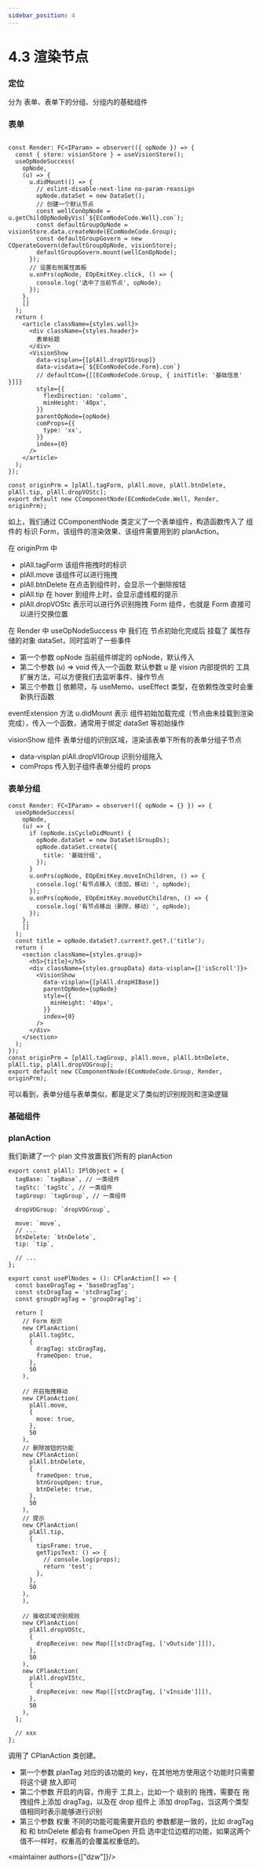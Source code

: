 ```yaml
---
sidebar_position: 4
---
```


# 4.3 渲染节点

### 定位

  分为 表单、表单下的分组、分组内的基础组件

### 表单

```tsx

const Render: FC<IParam> = observer(({ opNode }) => {
  const { store: visionStore } = useVisionStore();
  useOpNodeSuccess(
    opNode,
    (u) => {
      u.didMount(() => {
        // eslint-disable-next-line no-param-reassign
        opNode.dataSet = new DataSet();
        // 创建一个默认节点
        const wellConOpNode = u.getChildOpNodeByVis(`${EComNodeCode.Well}.con`);
        const defaultGroupOpNode = visionStore.data.createNode(EComNodeCode.Group);
        const defaultGroupGovern = new COperateGovern(defaultGroupOpNode, visionStore);
        defaultGroupGovern.mount(wellConOpNode);
      });
      // 设置右侧属性面板
      u.onPrs(opNode, EOpEmitKey.click, () => {
        console.log('选中了当前节点', opNode);
      });
    },
    []
  );
  return (
    <article className={styles.wall}>
      <div className={styles.header}>
        表单标题
      </div>
      <VisionShow
        data-visplan={[plAll.dropVIGroup]}
        data-visdata={`${EComNodeCode.Form}.con`}
        // defaultCom={[[EComNodeCode.Group, { initTitle: '基础信息' }]]}
        style={{
          flexDirection: 'column',
          minHeight: '40px',
        }}
        parentOpNode={opNode}
        comProps={{
          type: 'xx',
        }}
        index={0}
      />
    </article>
  );
});

const originPrm = [plAll.tagForm, plAll.move, plAll.btnDelete, plAll.tip, plAll.dropVOStc];
export default new CComponentNode(EComNodeCode.Well, Render, originPrm);
```

  如上，我们通过 CComponentNode 类定义了一个表单组件，构造函数传入了 组件的 标识 Form，该组件的渲染效果、该组件需要用到的 planAction。

  在 originPrm 中
  - plAll.tagForm 该组件拖拽时的标识
  - plAll.move 该组件可以进行拖拽
  - plAll.btnDelete 在点击到组件时，会显示一个删除按钮
  - plAll.tip 在 hover 到组件上时，会显示虚线框的提示
  - plAll.dropVOStc 表示可以进行外识别拖拽 Form 组件，也就是 Form 直接可以进行交换位置

  在 Render 中
  useOpNodeSuccess 中 我们在 节点初始化完成后 挂载了 属性存储的对象 dataSet，同时监听了一些事件
  - 第一个参数 opNode 当前组件绑定的 opNode，默认传入
  - 第二个参数 (u) => void 传入一个函数 默认参数 u 是 vision 内部提供的 工具扩展方法，可以方便我们去监听事件、操作节点
  - 第三个参数 [] 依赖项，与 useMemo、useEffect 类型，在依赖性改变时会重新执行函数

  eventExtension 方法
  u.didMount 表示 组件初始加载完成（节点由未挂载到渲染完成），传入一个函数，通常用于绑定 dataSet 等初始操作

  visionShow 组件
  表单分组的识别区域，渲染该表单下所有的表单分组子节点
  - data-visplan plAll.dropVIGroup 识别分组拖入
  - comProps 传入到子组件表单分组的 props

### 表单分组

```tsx
const Render: FC<IParam> = observer(({ opNode = {} }) => {
  useOpNodeSuccess(
    opNode,
    (u) => {
      if (opNode.isCycleDidMount) {
        opNode.dataSet = new DataSet(GroupDs);
        opNode.dataSet.create({
          title: '基础分组',
        });
      }
      u.onPrs(opNode, EOpEmitKey.moveInChildren, () => {
        console.log('有节点移入（添加，移动）', opNode);
      });
      u.onPrs(opNode, EOpEmitKey.moveOutChildren, () => {
        console.log('有节点移出（删除，移动）', opNode);
      });
    },
    []
  );
  const title = opNode.dataSet?.current?.get?.('title');
  return (
    <section className={styles.group}>
      <h5>{title}</h5>
      <div className={styles.groupData} data-visplan={['isScroll']}>
        <VisionShow
          data-visplan={[plAll.dropHIBase]}
          parentOpNode={opNode}
          style={{
            minHeight: '40px',
          }}
          index={0}
        />
      </div>
    </section>
  );
});
const originPrm = [plAll.tagGroup, plAll.move, plAll.btnDelete, plAll.tip, plAll.dropVOGroup];
export default new CComponentNode(EComNodeCode.Group, Render, originPrm);
```

  可以看到，表单分组与表单类似，都是定义了类似的识别规则和渲染逻辑


### 基础组件


### planAction

我们新建了一个 plan 文件放置我们所有的 planAction

```tsx
export const plAll: IPlObject = {
  tagBase: `tagBase`, // 一类组件
  tagStc: `tagStc`, // 一类组件
  tagGroup: `tagGroup`, // 一类组件

  dropVOGroup: `dropVOGroup`,

  move: `move`,
  // ...
  btnDelete: `btnDelete`,
  tip: `tip`,

  // ...
};

export const usePlNodes = (): CPlanAction[] => {
  const baseDragTag = 'baseDragTag';
  const stcDragTag = 'stcDragTag';
  const groupDragTag = 'groupDragTag';

  return [
    // Form 标识
    new CPlanAction(
      plAll.tagStc,
      {
        dragTag: stcDragTag,
        frameOpen: true,
      },
      50
    ),

    // 开启拖拽移动
    new CPlanAction(
      plAll.move,
      {
        move: true,
      },
      50
    ),
    // 删除按钮的功能
    new CPlanAction(
      plAll.btnDelete,
      {
        frameOpen: true,
        btnGroupOpen: true,
        btnDelete: true,
      },
      50
    ),
    // 提示
    new CPlanAction(
      plAll.tip,
      {
        tipsFrame: true,
        getTipsText: () => {
          // console.log(props);
          return 'test';
        },
      },
      50
    ),
    ),

    // 接收区域识别规则
    new CPlanAction(
      plAll.dropVOStc,
      {
        dropReceive: new Map([[stcDragTag, ['vOutside']]]),
      },
      50
    ),
    new CPlanAction(
      plAll.dropVIStc,
      {
        dropReceive: new Map([[stcDragTag, ['vInside']]]),
      },
      50
    ),
  ];

  // xxx
};
```

调用了 CPlanAction 类创建。
- 第一个参数 planTag 对应的该功能的 key，在其他地方使用这个功能时只需要将这个键 放入即可
- 第二个参数 开启的内容，作用于 工具上，比如一个 级别的 拖拽，需要在 拖拽组件上添加 dragTag，以及在 drop 组件上 添加 dropTag，当这两个类型值相同时表示能够进行识别
- 第三个参数 权重 不同的功能可能需要开启的 参数都是一致的，比如 dragTag 和 和 btnDelete 都会有 frameOpen 开启 选中定位边框的功能，如果这两个值不一样时，权重高的会覆盖权重低的。


<maintainer authors={["dzw"]}/>





